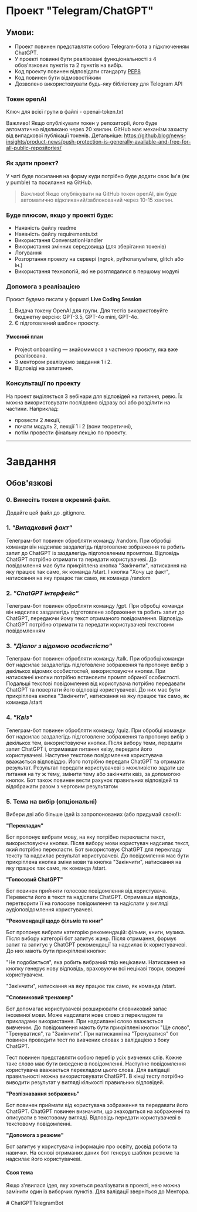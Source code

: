 
# Проект "Telegram/ChatGPT"

## Умови:
- Проект повинен представляти собою Telegram-бота з підключенням ChatGPT.
- У проекті повинні бути реалізовані функціональності з 4 обов'язкових пунктів та 2 пунктів на вибір.
- Код проекту повинен відповідати стандарту [PEP8](https://peps.python.org/pep-0008/)
- Код повинен бути відмовостійким
- Дозволено використовувати будь-яку бібліотеку для Telegram API

### Токен openAI
Ключ для всієї групи в файлі - openai-token.txt

Важливо!
Якщо опублікувати токен у репозиторії, його буде автоматично відкликано через 20 хвилин.
GitHub має механізм захисту від випадкової публікації токенів. Детальніше: https://github.blog/news-insights/product-news/push-protection-is-generally-available-and-free-for-all-public-repositories/

### Як здати проект?
У чаті буде посилання на форму куди потрібно буде додати своє Ім'я (як у pumble) та посилання на GitHub.
> Важливо! Якщо опублікувати на GitHub токен openAI, він буде автоматично відкликаний/заблокований через 10-15 хвилин. 

### Буде плюсом, якщо у проекті буде:
- Наявність файлу readme
- Наявність файлу requirements.txt
- Використання ConversationHandler
- Використання змінних середовища (для зберігання токенів)
- Логування
- Розгортання проекту на сервері (ngrok, pythonanywhere, glitch або ін.)
- Використання технологій, які не розглядалися в першому модулі

### Допомога з реалізацією 
Проєкт будемо писати у форматі **Live Coding Session**

1. Видача токену OpenAI для групи. Для тестів використовуйте бюджетну версію: GPT-3.5, GPT-4o mini, GPT-4o.
2. Є підготовлений шаблон проєкту.

#### Умовний план
- Project onboarding — знайомимося з частиною проєкту, яка вже реалізована.
- З ментором реалізуємо завдання 1 і 2.
- Відповіді на запитання.

### Консультації по проекту
На проект виділяється 3 вебінари для відповідей на питання, ревю.
Їх можна використовувати послідовно відразу всі або розділити на частини. 
Наприклад: 
- провести 2 лекції, 
- почати модуль 2, лекції 1 і 2 (вони теоретичні),
- потім провести фінальну лекцію по проекту. 

---

# Завдання 
## Обов'язкові

### 0. Винесіть токен в окремий файл.
Додайте цей файл до .gitignore.

### 1. *"Випадковий факт"*
Телеграм-бот повинен обробляти команду /random.
При обробці команди він надсилає заздалегідь підготовлене зображення
та робить запит до ChatGPT із заздалегідь підготовленим промптом.
Відповідь ChatGPT потрібно отримати та передати користувачеві.
До повідомлення має бути прикріплена кнопка "Закінчити", натискання на яку
працює так само, як команда /start.
І кнопка "Хочу ще факт", натискання на яку
працює так само, як команда /random

### 2. *"ChatGPT інтерфейс"*
Телеграм-бот повинен обробляти команду /gpt.
При обробці команди він надсилає заздалегідь підготовлене зображення
та робить запит до ChatGPT, передаючи йому
текст отриманого повідомлення. Відповідь ChatGPT потрібно отримати та
передати користувачеві текстовим повідомленням

### 3. *"Діалог з відомою особистістю"*
Телеграм-бот повинен обробляти команду /talk.
При обробці команди бот надсилає заздалегідь підготовлене зображення та
пропонує вибір з декількох відомих особистостей,
використовуючи кнопки. При натисканні кнопки потрібно встановити промпт обраної особистості.
Подальші текстові повідомлення від користувача потрібно передавати ChatGPT та
повертати його відповіді користувачеві.
До них має бути прикріплена кнопка "Закінчити", натискання на яку
працює так само, як команда /start

### 4. *"Квіз"*
Телеграм-бот повинен обробляти команду /quiz.
При обробці команди бот надсилає заздалегідь підготовлене зображення
та пропонує вибір з декількох тем, використовуючи кнопки.
Після вибору теми, передати запит ChatGPT і, отримавши питання квізу, передати його
користувачеві. Наступне текстове повідомлення користувача вважається відповіддю.
Його потрібно передати ChatGPT та отримати результат. Результат передати користувачеві
з можливістю задати ще питання на ту ж тему, змінити тему або закінчити квіз, за допомогою кнопок.
Бот також повинен вести рахунок правильних відповідей та
відображати разом з черговим результатом

### 5. **Тема на вибір** (опціональні)
Вибери дві або більше ідей із запропонованих (або придумай свою!):

**"Перекладач"**

Бот пропонує вибрати мову, на яку потрібно перекласти текст, використовуючи кнопки.
Після вибору мови користувач надсилає текст, який потрібно перекласти.
Бот використовує ChatGPT для перекладу тексту та надсилає результат користувачеві.
До повідомлення має бути прикріплена кнопка зміни мови та кнопка "Закінчити", натискання на яку
працює так само, як команда /start.

**"Голосовий ChatGPT"**

Бот повинен прийняти голосове повідомлення від користувача. Перевести його в текст 
та надіслати ChatGPT. Отримавши відповідь, перетворити її на голосове повідомлення та
надіслати у вигляді аудіоповідомлення користувачеві.

**"Рекомендації щодо фільмів та книг"**

Бот пропонує вибрати категорію рекомендацій: фільми, книги, музика.
Після вибору категорії бот запитує жанр.
Після отримання, формує запит та запитує у ChatGPT рекомендації 
та надсилає їх користувачеві.
До них мають бути прикріплені кнопки:

"Не подобається", яка робить вибраний твір нецікавим. Натискання на
кнопку генерує нову відповідь, враховуючи всі нецікаві твори, введені користувачем.

"Закінчити", натискання на яку працює так само, як команда /start.

**"Словниковий тренажер"**

Бот допомагає користувачеві розширювати словниковий запас іноземної мови.
Може надсилати нове слово з перекладом та прикладами використання.
При надсиланні слово вважається вивченим. До повідомлення мають бути прикріплені
кнопки "Ще слово", "Тренуватися", та "Закінчити".
При натисканні на "Тренуватися" бот повинен проводити тест по вивчених словах 
з валідацією з боку ChatGPT.

Тест повинен представляти собою перебір усіх вивчених слів. Кожне таке слово
має бути виведене в повідомленні. Наступне повідомлення користувача вважається 
перекладом цього слова. Для валідації правильності можна використовувати ChatGPT.
В кінці тесту потрібно виводити результат у вигляді кількості правильних відповідей.

**"Розпізнавання зображень"**

Бот повинен приймати від користувача зображення та передавати його ChatGPT.
ChatGPT повинен визначити, що знаходиться на зображенні та описувати в текстовому вигляді.
Відповідь передати користувачеві в текстовому повідомленні.

**"Допомога з резюме"**

Бот запитує у користувача інформацію про освіту, досвід роботи та навички.
На основі отриманих даних бот генерує шаблон резюме та надсилає його користувачеві.

#### Своя тема

Якщо з'явилася ідея, яку хочеться реалізувати в проекті, нею можна замінити
один із виборчих пунктів. Для валідації зверніться до Ментора.

#   C h a t G P T T e l e g r a m B o t  
 